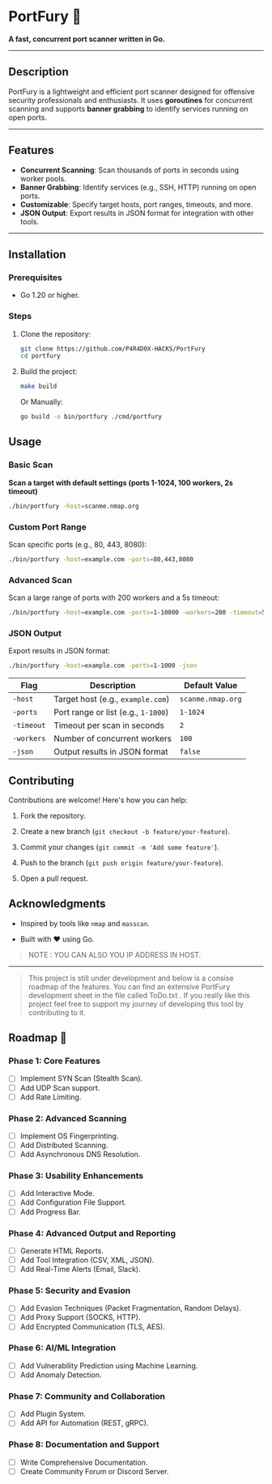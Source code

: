 # PortFury 🚀  
**A fast, concurrent port scanner written in Go.**

---

## Description  
PortFury is a lightweight and efficient port scanner designed for offensive security professionals and enthusiasts. It uses **goroutines** for concurrent scanning and supports **banner grabbing** to identify services running on open ports.  

---

## Features  
- **Concurrent Scanning**: Scan thousands of ports in seconds using worker pools.  
- **Banner Grabbing**: Identify services (e.g., SSH, HTTP) running on open ports.  
- **Customizable**: Specify target hosts, port ranges, timeouts, and more.  
- **JSON Output**: Export results in JSON format for integration with other tools.  

---

## Installation  

### Prerequisites  
- Go 1.20 or higher.  

### Steps  
1. Clone the repository:  
   ```bash
   git clone https://github.com/P4R4D0X-HACKS/PortFury
   cd portfury
   ```
2. Build the project:
    ```bash
    make build
    ```
    Or Manually:
    ```bash
    go build -o bin/portfury ./cmd/portfury
    ```

## Usage

### Basic Scan

**Scan a target with default settings (ports 1-1024, 100 workers, 2s timeout)**

```bash
./bin/portfury -host=scanme.nmap.org
```
### Custom Port Range

Scan specific ports (e.g., 80, 443, 8080):
```bash
./bin/portfury -host=example.com -ports=80,443,8080
```

### Advanced Scan

Scan a large range of ports with 200 workers and a 5s timeout:
```bash
./bin/portfury -host=example.com -ports=1-10000 -workers=200 -timeout=5
```

### JSON Output

Export results in JSON format:
```bash
./bin/portfury -host=example.com -ports=1-1000 -json
```


| Flag | Description | Default Value |
| --- | --- | --- |
| `-host` | Target host (e.g., `example.com`) | `scanme.nmap.org` |
| `-ports` | Port range or list (e.g., `1-1000`) | `1-1024` |
| `-timeout` | Timeout per scan in seconds | `2` |
| `-workers` | Number of concurrent workers | `100` |
| `-json` | Output results in JSON format | `false` |

Contributing
------------

Contributions are welcome! Here's how you can help:

1.  Fork the repository.

2.  Create a new branch (`git checkout -b feature/your-feature`).

3.  Commit your changes (`git commit -m 'Add some feature'`).

4.  Push to the branch (`git push origin feature/your-feature`).

5.  Open a pull request.

Acknowledgments
---------------

-   Inspired by tools like `nmap` and `masscan`.

-   Built with ❤️ using Go.

> NOTE : YOU CAN ALSO YOU IP ADDRESS IN HOST.

---

> This project is still under development and below is a consise roadmap of the features. You can find an extensive PortFury development sheet in the file called ToDo.txt . If you really like this project feel free to support my journey of developing this tool by contributing to it. 

## Roadmap  🚀

### Phase 1: Core Features
- [ ] Implement SYN Scan (Stealth Scan).
- [ ] Add UDP Scan support.
- [ ] Add Rate Limiting.

### Phase 2: Advanced Scanning
- [ ] Implement OS Fingerprinting.
- [ ] Add Distributed Scanning.
- [ ] Add Asynchronous DNS Resolution.

### Phase 3: Usability Enhancements
- [ ] Add Interactive Mode.
- [ ] Add Configuration File Support.
- [ ] Add Progress Bar.

### Phase 4: Advanced Output and Reporting
- [ ] Generate HTML Reports.
- [ ] Add Tool Integration (CSV, XML, JSON).
- [ ] Add Real-Time Alerts (Email, Slack).

### Phase 5: Security and Evasion
- [ ] Add Evasion Techniques (Packet Fragmentation, Random Delays).
- [ ] Add Proxy Support (SOCKS, HTTP).
- [ ] Add Encrypted Communication (TLS, AES).

### Phase 6: AI/ML Integration
- [ ] Add Vulnerability Prediction using Machine Learning.
- [ ] Add Anomaly Detection.

### Phase 7: Community and Collaboration
- [ ] Add Plugin System.
- [ ] Add API for Automation (REST, gRPC).

### Phase 8: Documentation and Support
- [ ] Write Comprehensive Documentation.
- [ ] Create Community Forum or Discord Server.
